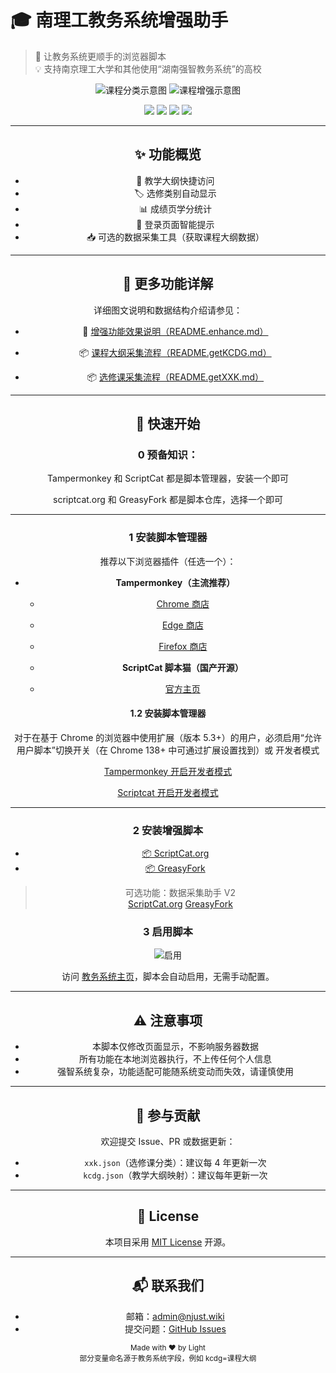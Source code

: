 # 🎓 南理工教务系统增强助手


> 🧩 让教务系统更顺手的浏览器脚本  
> 💡 支持南京理工大学和其他使用“湖南强智教务系统”的高校

<div align="center">
  <img src="https://fastly.jsdelivr.net/gh/NJUST-OpenLib/NJUST-JWC-Enhance@latest/docs/static/catag.png"  alt="课程分类示意图" />

  <img src="https://fastly.jsdelivr.net/gh/NJUST-OpenLib/NJUST-JWC-Enhance@latest/docs/static/kczk4.png" alt="课程增强示意图" />


<p align="center">
  <img src="https://img.shields.io/github/stars/NJUST-OpenLib/NJUST-JWC-Enhance?style=flat-square" />
  <img src="https://img.shields.io/github/forks/NJUST-OpenLib/NJUST-JWC-Enhance?style=flat-square" />
  <img src="https://img.shields.io/github/issues/NJUST-OpenLib/NJUST-JWC-Enhance?style=flat-square" />
  <img src="https://img.shields.io/github/license/NJUST-OpenLib/NJUST-JWC-Enhance?style=flat-square" />
</p>

---

## ✨ 功能概览

- 🔗 教学大纲快捷访问
- 🏷️ 选修类别自动显示
- 📊 成绩页学分统计
- 🚪 登录页面智能提示
- 📥 可选的数据采集工具（获取课程大纲数据）

---

## 📖 更多功能详解

详细图文说明和数据结构介绍请参见：

- 🧩 [增强功能效果说明（README.enhance.md）](./README.enhance.md)

- 📦 [课程大纲采集流程（README.getKCDG.md）](./README.getKCDG.md)

- 📦 [选修课采集流程（README.getXXK.md）](./README.getXXK.md)

---

## 🚀 快速开始

### 0 预备知识：
Tampermonkey 和 ScriptCat 都是脚本管理器，安装一个即可

scriptcat.org 和 GreasyFork 都是脚本仓库，选择一个即可

---

### 1 安装脚本管理器

推荐以下浏览器插件（任选一个）：

- **Tampermonkey（主流推荐）**
  - [Chrome 商店](https://chrome.google.com/webstore/detail/tampermonkey/dhdgffkkebhmkfjojejmpbldmpobfkfo)
  - [Edge 商店](https://microsoftedge.microsoft.com/addons/detail/tampermonkey/iikmkjmpaadaobahmlepeloendndfphd)
  -  [Firefox 商店](https://addons.mozilla.org/zh-CN/firefox/addon/tampermonkey/)
  
  - **ScriptCat 脚本猫（国产开源）**
  - [官方主页](https://docs.scriptcat.org/)

#### 1.2 安装脚本管理器

对于在基于 Chrome 的浏览器中使用扩展（版本 5.3+）的用户，必须启用“允许用户脚本”切换开关（在 Chrome 138+ 中可通过扩展设置找到）或 开发者模式

[Tampermonkey 开启开发者模式](https://www.tampermonkey.net/faq.php?version=5.4.6227&ext=gcal#Q209)

[Scriptcat 开启开发者模式](https://docs.scriptcat.org/docs/use/open-dev/)

---

### 2 安装增强脚本

- [📦 ScriptCat.org](https://scriptcat.org/zh-CN/script-show-page/3745/)
- [📦 GreasyFork](https://greasyfork.org/zh-CN/scripts/541627)

> 可选功能：数据采集助手 V2  
> [ScriptCat.org](https://scriptcat.org/zh-CN/script-show-page/3744/)
> [GreasyFork](https://greasyfork.org/zh-CN/scripts/541628)

### 3 启用脚本

![启用](https://fastly.jsdelivr.net/gh/NJUST-OpenLib/NJUST-JWC-Enhance@latest/docs/static/PixPin_2025-07-04_23-19-05.png)

访问 [教务系统主页](http://202.119.81.113:8080/)，脚本会自动启用，无需手动配置。

---



## ⚠️ 注意事项

- 本脚本仅修改页面显示，不影响服务器数据
- 所有功能在本地浏览器执行，不上传任何个人信息
- 强智系统复杂，功能适配可能随系统变动而失效，请谨慎使用

---

## 🤝 参与贡献

欢迎提交 Issue、PR 或数据更新：

- `xxk.json`（选修课分类）：建议每 4 年更新一次
- `kcdg.json`（教学大纲映射）：建议每年更新一次

---

## 📄 License

本项目采用 [MIT License](./LICENSE) 开源。

---

## 📬 联系我们

- 邮箱：admin@njust.wiki  
- 提交问题：[GitHub Issues](https://github.com/NJUST-OpenLib/NJUST-JWC-Enhance/issues)

<div align="center">
  <sub>Made with ❤️ by Light</sub><br/>
  <sup>部分变量命名源于教务系统字段，例如 kcdg=课程大纲</sup>
</div>
